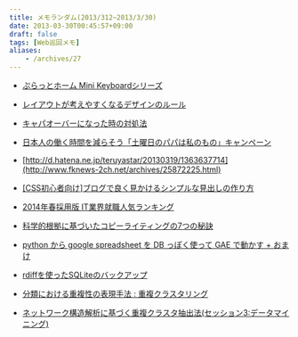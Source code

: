 ```yaml
---
title: メモランダム(2013/312~2013/3/30)
date: 2013-03-30T00:45:57+09:00
draft: false
tags: [Web巡回メモ]
aliases:
    - /archives/27
---
```


* [ぷらっとホーム Mini Keyboardシリーズ](http://www.plathome.co.jp/products/mini_key/)
* [レイアウトが考えやすくなるデザインのルール](http://wp.yat-net.com/?p=3633)
* [キャパオーバーになった時の対処法](http://www.aokiu.com/2013/03/19/capacity/)
* [日本人の働く時間を減らそう「土曜日のパパは私のもの」キャンペーン](http://d.hatena.ne.jp/teruyastar/20130319/1363637714)
* [http://d.hatena.ne.jp/teruyastar/20130319/1363637714](http://www.fknews-2ch.net/archives/25872225.html)
* [[CSS初心者向け]ブログで良く見かけるシンプルな見出しの作り方](http://delaymania.com/201303/web/midashi_design/)
* [2014年春採用版 IT業界就職人気ランキング](http://itpro.nikkeibp.co.jp/article/COLUMN/20130318/464164/)
* [科学的根拠に基づいたコピーライティングの7つの秘訣](http://www.seojapan.com/blog/scientific-writing)
* [python から google spreadsheet を DB っぽく使って GAE で動かす + おまけ](http://blog.glasses-factory.net/2012/02/27/python-google-spreadsheet-DB-GAE)
* [rdiffを使ったSQLiteのバックアップ](http://d.hatena.ne.jp/ts1/20090604/1244098548)
* [分類における重複性の表現手法 : 重複クラスタリング](http://157.1.40.181/naid/110002930163)
* [ネットワーク構造解析に基づく重複クラスタ抽出法(セッション3:データマイニング)](http://157.1.40.181/naid/110006292337)


